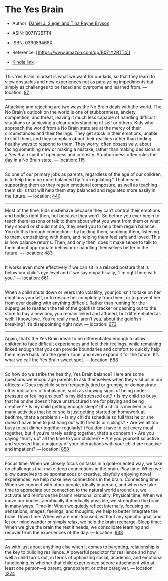# The Yes Brain

* Author: [Daniel J. Siegel and Tina Payne Bryson](https://www.amazon.com/Daniel-J-Siegel/e/B00459LSPI/ref=dp_byline_cont_ebooks_1)
* ASIN: B071Y2BTT4
* ISBN: 039959468X



* Reference: [[https://www.amazon.com/dp/B071Y2BTT4]]
* [Kindle link](kindle://book?action=open&asin=B071Y2BTT4)


---
This Yes Brain mindset is what we want for our kids, so that they learn to view obstacles and new experiences not as paralyzing impediments but simply as challenges to be faced and overcome and learned from. — location: [87](kindle://book?action=open&asin=B071Y2BTT4&location=87)

---
Attacking and rejecting are two ways the No Brain deals with the world. The No Brain’s outlook on the world is one of stubbornness, anxiety, competition, and threat, leaving it much less capable of handling difficult situations or achieving a clear understanding of self or others. Kids who approach the world from a No Brain state are at the mercy of their circumstances and their feelings. They get stuck in their emotions, unable to shift them, and they complain about their realities rather than finding healthy ways to respond to them. They worry, often obsessively, about facing something new or making a mistake, rather than making decisions in a Yes Brain spirit of openness and curiosity. Stubbornness often rules the day in a No Brain state. — location: [115](kindle://book?action=open&asin=B071Y2BTT4&location=115)

---
So one of our primary jobs as parents, regardless of the age of our children, is to help them be more balanced by “co-regulating.” That means supporting them as they regain emotional composure, as well as teaching them skills that will help them stay balanced and regulated more easily in the future. — location: [440](kindle://book?action=open&asin=B071Y2BTT4&location=440)

---
Most of the time, kids misbehave because they can’t control their emotions and bodies right then, not because they won’t. So before you ever begin to teach them lessons or talk to them about what you want from them or what they should or should not do, they need you to help them regain balance. You do this through connection—by holding them, soothing them, listening to them, empathizing with them, and helping them feel safe and loved. This is how balance returns. Then, and only then, does it make sense to talk to them about appropriate behavior or handling themselves better in the future. — location: [483](kindle://book?action=open&asin=B071Y2BTT4&location=483)

---
It works even more effectively if we can sit in a relaxed posture that is below our child’s eye level and if we say empathically, “I’m right here with you.” — location: [661](kindle://book?action=open&asin=B071Y2BTT4&location=661)

---
When a child shuts down or veers into volatility, your job isn’t to take on her emotions yourself, or to rescue her completely from them, or to prevent her from ever dealing with anything difficult. Rather than running for the superglue to reattach the tail of the goldfish cracker or dashing out to the store to buy a new box, you remain linked and attuned, but differentiated as well: I know, love. You’re really mad, aren’t you, about the goldfish breaking? It’s disappointing right now. — location: [673](kindle://book?action=open&asin=B071Y2BTT4&location=673)

---
Again, that’s the Yes Brain ideal: to be differentiated enough to allow children to face difficult experiences and feel their feelings, while remaining linked enough that you can provide boundaries and comfort to quickly help them move back into the green zone, and even expand it for the future. It’s what we call the Yes Brain sweet spot. — location: [688](kindle://book?action=open&asin=B071Y2BTT4&location=688)

---
So how do we strike the healthy, Yes Brain balance? Here are some questions we encourage parents to ask themselves when they visit us in our offices: • Does my child seem frequently tired or grumpy, or demonstrate other indicators of imbalance, such as showing signs of being under pressure or feeling anxious? Is my kid stressed out? • Is my child so busy that he or she doesn’t have unstructured time for playing and being creative? • Is my child getting enough sleep? (If a child is involved in so many activities that he or she is just getting started on homework at bedtime, that’s a problem.) • Is my child’s schedule so full that he or she doesn’t have time to just hang out with friends or siblings? • Are we all too busy to eat dinner together regularly? (You don’t have to eat every meal together, but if you’re rarely eating together, that’s a concern.) • Are you saying “hurry up” all the time to your children? • Are you yourself so active and stressed that a majority of your interactions with your child are reactive and impatient? — location: [858](kindle://book?action=open&asin=B071Y2BTT4&location=858)

---
Focus time: When we closely focus on tasks in a goal-oriented way, we take on challenges that make deep connections in the brain. Play time: When we allow ourselves to be spontaneous or creative, playfully enjoying novel experiences, we help make new connections in the brain. Connecting time: When we connect with other people, ideally in person, and when we take time to appreciate our connection to the natural world around us, we activate and reinforce the brain’s relational circuitry. Physical time: When we move our bodies, aerobically if medically possible, we strengthen the brain in many ways. Time-in: When we quietly reflect internally, focusing on sensations, images, feelings, and thoughts, we help to better integrate the brain. Down time: When we are non-focused, without any specific goal, and let our mind wander or simply relax, we help the brain recharge. Sleep time: When we give the brain the rest it needs, we consolidate learning and recover from the experiences of the day. — location: [933](kindle://book?action=open&asin=B071Y2BTT4&location=933)

---
As with just about anything else when it comes to parenting, relationship is the key to building resilience. A powerful predictor for resilience and how well a child turns out, in terms of optimizing social, academic, and emotional functioning, is whether that child experienced secure attachment with at least one person—a parent, grandparent, or other caregiver. — location: [1224](kindle://book?action=open&asin=B071Y2BTT4&location=1224)

